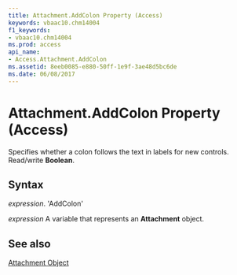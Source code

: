 ```yaml
---
title: Attachment.AddColon Property (Access)
keywords: vbaac10.chm14004
f1_keywords:
- vbaac10.chm14004
ms.prod: access
api_name:
- Access.Attachment.AddColon
ms.assetid: 8eeb0085-e880-50ff-1e9f-3ae48d5bc6de
ms.date: 06/08/2017
---
```



# Attachment.AddColon Property (Access)

Specifies whether a colon follows the text in labels for new controls. Read/write  **Boolean**.


## Syntax

 _expression_. 'AddColon'

 _expression_ A variable that represents an **Attachment** object.


## See also


[Attachment Object](Access.Attachment.md)

